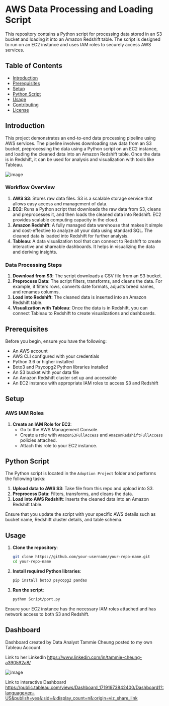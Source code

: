 # AWS Data Processing and Loading Script

This repository contains a Python script for processing data stored in an S3 bucket and loading it into an Amazon Redshift table. The script is designed to run on an EC2 instance and uses IAM roles to securely access AWS services.

## Table of Contents

- [Introduction](#introduction)
- [Prerequisites](#prerequisites)
- [Setup](#setup)
- [Python Script](#python-script)
- [Usage](#usage)
- [Contributing](#contributing)
- [License](#license)

## Introduction

This project demonstrates an end-to-end data processing pipeline using AWS services. The pipeline involves downloading raw data from an S3 bucket, preprocessing the data using a Python script on an EC2 instance, and loading the cleaned data into an Amazon Redshift table. Once the data is in Redshift, it can be used for analysis and visualization with tools like Tableau.

![image](https://github.com/micow980/Dog-Adoption-Project/assets/110073973/3484d932-84a8-476e-b18f-c15652a71d87)


### Workflow Overview

1. **AWS S3**: Stores raw data files. S3 is a scalable storage service that allows easy access and management of data.
2. **EC2**: Runs a Python script that downloads the raw data from S3, cleans and preprocesses it, and then loads the cleaned data into Redshift. EC2 provides scalable computing capacity in the cloud.
3. **Amazon Redshift**: A fully managed data warehouse that makes it simple and cost-effective to analyze all your data using standard SQL. The cleaned data is loaded into Redshift for further analysis.
4. **Tableau**: A data visualization tool that can connect to Redshift to create interactive and shareable dashboards. It helps in visualizing the data and deriving insights.

### Data Processing Steps

1. **Download from S3**: The script downloads a CSV file from an S3 bucket.
2. **Preprocess Data**: The script filters, transforms, and cleans the data. For example, it filters rows, converts date formats, adjusts breed names, and renames columns.
3. **Load into Redshift**: The cleaned data is inserted into an Amazon Redshift table.
4. **Visualization with Tableau**: Once the data is in Redshift, you can connect Tableau to Redshift to create visualizations and dashboards.

## Prerequisites

Before you begin, ensure you have the following:

- An AWS account
- AWS CLI configured with your credentials
- Python 3.6 or higher installed
- Boto3 and Psycopg2 Python libraries installed
- An S3 bucket with your data file
- An Amazon Redshift cluster set up and accessible
- An EC2 instance with appropriate IAM roles to access S3 and Redshift

## Setup

### AWS IAM Roles

1. **Create an IAM Role for EC2**:
    - Go to the AWS Management Console.
    - Create a role with `AmazonS3FullAccess` and `AmazonRedshiftFullAccess` policies attached.
    - Attach this role to your EC2 instance.

## Python Script

The Python script is located in the `Adoption Project` folder and performs the following tasks:

1. **Upload data to AWS S3**: Take file from this repo and upload into S3.
2. **Preprocess Data**: Filters, transforms, and cleans the data.
3. **Load into AWS Redshift**: Inserts the cleaned data into an Amazon Redshift table.

Ensure that you update the script with your specific AWS details such as bucket name, Redshift cluster details, and table schema.

## Usage

1. **Clone the repository**:
    ```bash
    git clone https://github.com/your-username/your-repo-name.git
    cd your-repo-name
    ```

2. **Install required Python libraries**:
    ```bash
    pip install boto3 psycopg2 pandas
    ```

3. **Run the script**:
    ```bash
    python Script/port.py
    ```
Ensure your EC2 instance has the necessary IAM roles attached and has network access to both S3 and Redshift.

## Dashboard

Dashboard created by Data Analyst Tammie Cheung posted to my own Tableau Account. 

Link to her LinkedIn 
https://www.linkedin.com/in/tammie-cheung-a390592a8/

![image](https://github.com/micow980/Dog-Adoption-Project/assets/110073973/0a430ba5-3b6d-426e-9e97-381c6b2591a2)

Link to interactive Dashboard
https://public.tableau.com/views/Dashboard_17191973842400/Dashboard1?:language=en-US&publish=yes&:sid=&:display_count=n&:origin=viz_share_link


